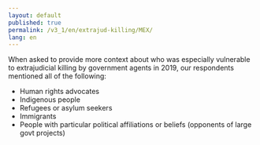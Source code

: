 ```yaml
---
layout: default
published: true
permalink: /v3_1/en/extrajud-killing/MEX/
lang: en
---
```

When asked to provide more context about who was especially vulnerable to extrajudicial killing by government agents in 2019, our respondents mentioned all of the following:

- Human rights advocates 
- Indigenous people 
- Refugees or asylum seekers
- Immigrants 
- People with particular political affiliations or beliefs (opponents of large govt projects)
